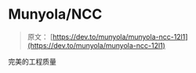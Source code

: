 # Munyola/NCC

> 原文： [https://dev.to/munyola/munyola-ncc-12l1](https://dev.to/munyola/munyola-ncc-12l1)

完美的工程质量